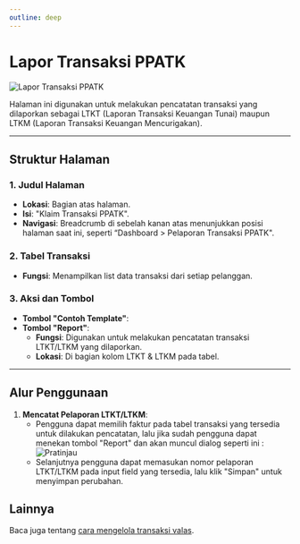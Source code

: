 ```yaml
---
outline: deep
---
```


# Lapor Transaksi PPATK

![Lapor Transaksi PPATK](/ppatk-report.png)

Halaman ini digunakan untuk melakukan pencatatan transaksi yang dilaporkan sebagai LTKT (Laporan Transaksi Keuangan Tunai) maupun LTKM (Laporan Transaksi Keuangan Mencurigakan).

---

## Struktur Halaman

### 1. **Judul Halaman**

- **Lokasi**: Bagian atas halaman.
- **Isi**: "Klaim Transaksi PPATK".
- **Navigasi**: Breadcrumb di sebelah kanan atas menunjukkan posisi halaman saat ini, seperti “Dashboard > Pelaporan Transaksi PPATK".

### 2. **Tabel Transaksi**

- **Fungsi**: Menampilkan list data transaksi dari setiap pelanggan.

### 3. **Aksi dan Tombol**

- **Tombol "Contoh Template"**:
- **Tombol "Report"**:
  - **Fungsi**: Digunakan untuk melakukan pencatatan transaksi LTKT/LTKM yang dilaporkan.
  - **Lokasi**: Di bagian kolom LTKT & LTKM pada tabel.
---

## Alur Penggunaan

1. **Mencatat Pelaporan LTKT/LTKM**:
   - Pengguna dapat memilih faktur pada tabel transaksi yang tersedia untuk dilakukan pencatatan, lalu jika sudah pengguna dapat menekan tombol "Report" dan akan muncul dialog seperti ini : ![Pratinjau](/ppatk-report-detail.png)
   - Selanjutnya pengguna dapat memasukan nomor pelaporan LTKT/LTKM pada input field yang tersedia, lalu klik "Simpan" untuk menyimpan perubahan.
## Lainnya

Baca juga tentang [cara mengelola transaksi valas](/transaksi/transaksi-valas).
